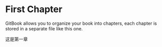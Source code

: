 # First Chapter

GitBook allows you to organize your book into chapters, each chapter is stored in a separate file like this one.

这是第一章